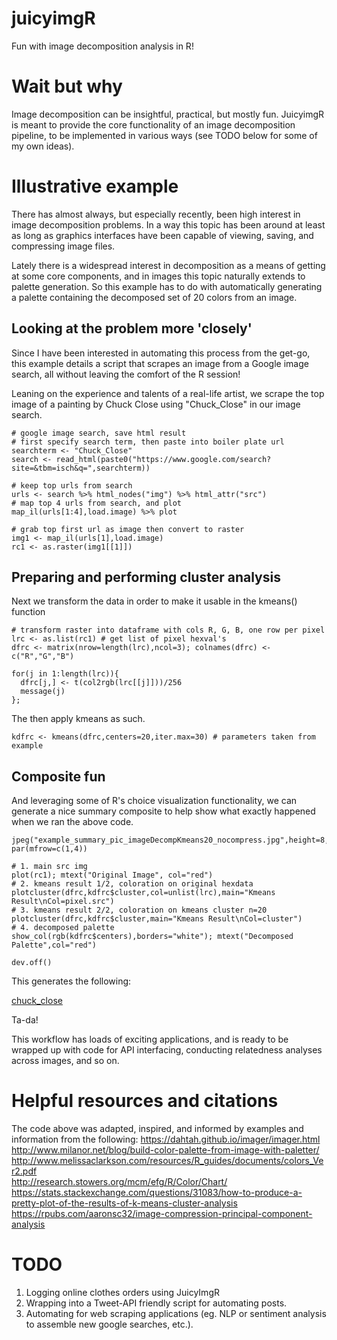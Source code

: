 # juicyimgR
Fun with image decomposition analysis in R!

# Wait but why
Image decomposition can be insightful, practical, but mostly fun. JuicyimgR is meant to provide the core functionality of an image decomposition pipeline, to be implemented in various ways (see TODO below for some of my own ideas).

# Illustrative example
There has almost always, but especially recently, been high interest in image decomposition problems. In a way this topic has been around at least as long as graphics interfaces have been capable of viewing, saving, and compressing image files.

Lately there is a widespread interest in decomposition as a means of getting at some core components, and in images this topic naturally extends to palette generation. So this example has to do with automatically generating a palette containing the decomposed set of 20 colors from an image. 

## Looking at the problem more 'closely'
Since I have been interested in automating this process from the get-go, this example details a script that scrapes an image from a Google image search, all without leaving the comfort of the R session!

Leaning on the experience and talents of a real-life artist, we scrape the top image of a painting by Chuck Close using "Chuck_Close" in our image search.
```
# google image search, save html result
# first specify search term, then paste into boiler plate url
searchterm <- "Chuck_Close"
search <- read_html(paste0("https://www.google.com/search?site=&tbm=isch&q=",searchterm))

# keep top urls from search
urls <- search %>% html_nodes("img") %>% html_attr("src")
# map top 4 urls from search, and plot
map_il(urls[1:4],load.image) %>% plot

# grab top first url as image then convert to raster
img1 <- map_il(urls[1],load.image)
rc1 <- as.raster(img1[[1]])
```
## Preparing and performing cluster analysis
Next we transform the data in order to make it usable in the kmeans() function

```
# transform raster into dataframe with cols R, G, B, one row per pixel
lrc <- as.list(rc1) # get list of pixel hexval's
dfrc <- matrix(nrow=length(lrc),ncol=3); colnames(dfrc) <- c("R","G","B")

for(j in 1:length(lrc)){
  dfrc[j,] <- t(col2rgb(lrc[[j]]))/256
  message(j)
};
```

The then apply kmeans as such.

```
kdfrc <- kmeans(dfrc,centers=20,iter.max=30) # parameters taken from example
```
## Composite fun
And leveraging some of R's choice visualization functionality, we can generate a nice summary composite to help show what exactly happened when we ran the above code.

```
jpeg("example_summary_pic_imageDecompKmeans20_nocompress.jpg",height=8,width=20,units="in",res=400)
par(mfrow=c(1,4))

# 1. main src img
plot(rc1); mtext("Original Image", col="red")
# 2. kmeans result 1/2, coloration on original hexdata
plotcluster(dfrc,kdfrc$cluster,col=unlist(lrc),main="Kmeans Result\nCol=pixel.src")
# 3. kmeans result 2/2, coloration on kmeans cluster n=20
plotcluster(dfrc,kdfrc$cluster,main="Kmeans Result\nCol=cluster")
# 4. decomposed palette
show_col(rgb(kdfrc$centers),borders="white"); mtext("Decomposed Palette",col="red")

dev.off()
```
This generates the following:

[chuck_close](chuck_close.jpeg)

Ta-da! 

This workflow has loads of exciting applications, and is ready to be wrapped up with code for API interfacing, conducting relatedness analyses across images, and so on.

# Helpful resources and citations
The code above was adapted, inspired, and informed by examples and information from the following:
https://dahtah.github.io/imager/imager.html  
http://www.milanor.net/blog/build-color-palette-from-image-with-paletter/  
http://www.melissaclarkson.com/resources/R_guides/documents/colors_Ver2.pdf  
http://research.stowers.org/mcm/efg/R/Color/Chart/  
https://stats.stackexchange.com/questions/31083/how-to-produce-a-pretty-plot-of-the-results-of-k-means-cluster-analysis  
https://rpubs.com/aaronsc32/image-compression-principal-component-analysis  

# TODO
1. Logging online clothes orders using JuicyImgR
2. Wrapping into a Tweet-API friendly script for automating posts.
3. Automating for web scraping applications (eg. NLP or sentiment analysis to assemble new google searches, etc.).
